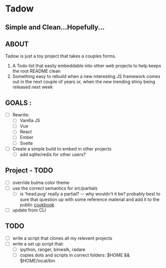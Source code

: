 # Tadow
## Simple and Clean...Hopefully...

## ABOUT 
Tadow is just a toy project that takes a couples forms. 
1. A Todo list that easily embeddable into other web projects to help keeps the root README clean 
2. Something easy to rebuild when a new interesting JS framework comes out in the next couple of years or, when the new trending shiny being released next week

## GOALS :
* [ ] Rewrite:
    * [ ] Vanilla JS
    * [ ] Vue
    * [ ] React
    * [ ] Ember
    * [ ] Svelte
* [ ] Create a simple build to embed in other projects
    * [ ] add sqlite/redis for other users?

## Project - TODO
* [ ] override bulma color theme 
* [ ] use the correct semantics for src/partials
    * [ ] is 'head.pug' really a partial? -- why wouldn't it be? probably best to sure that question up with some reference material and add it to the public [cookbook](https://github.com/brnt-toast/CookBook.git)
* [ ] update from CLI

## TODO
* [ ] write a script that clones all my relevent projects
* [ ] write a set up script that:
    * [ ] ipython, ranger, binwalk, radare
    * [ ] copies dots and scripts in correct folders: $HOME && $HOME/local/bin